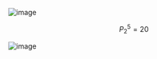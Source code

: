 
![image](https://github.com/user-attachments/assets/644c1742-7854-46c5-b2c8-386b57a68fef)


$$P_{2}^5=20$$


![image](https://github.com/user-attachments/assets/dc25a0d4-64a6-4f9b-8867-8fc4e16a4b20)


